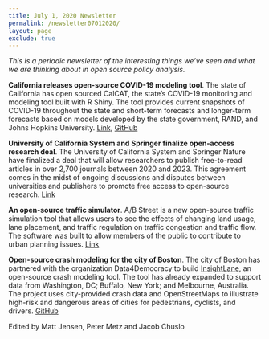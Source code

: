 ```yaml
---
title: July 1, 2020 Newsletter
permalink: /newsletter07012020/
layout: page
exclude: true
---
```

*This is a periodic newsletter of the interesting things we’ve seen and what we are thinking about in open source policy analysis.*

**California releases open-source COVID-19 modeling tool**. The state of California has open sourced CalCAT, the state’s COVID-19 monitoring and modeling tool built with R Shiny. The tool provides current snapshots of COVID-19 throughout the state and short-term forecasts and longer-term forecasts based on models developed by the state government, RAND, and Johns Hopkins University. [Link](https://calcat.covid19.ca.gov/cacovidmodels/), [GitHub](https://github.com/StateOfCalifornia/CalCAT)

**University of California System and Springer finalize open-access research deal**. The University of California System and Springer Nature have finalized a deal that will allow researchers to publish free-to-read articles in over 2,700 journals between 2020 and 2023. This agreement comes in the midst of ongoing discussions and disputes between universities and publishers to promote free access to open-source research. [Link](https://www.the-scientist.com/news-opinion/springer-nature-and-uc-strike-largest-open-access-deal-in-us-67640)

**An open-source traffic simulator**. A/B Street is a new open-source traffic simulation tool that allows users to see the effects of changing land usage, lane placement, and traffic regulation on traffic congestion and traffic flow. The software was built to allow members of the public to contribute to urban planning issues. [Link](https://github.com/dabreegster/abstreet/#ab-street)

**Open-source crash modeling for the city of Boston**. The city of Boston has partnered with the organization Data4Democracy to build [InsightLane](https://insightlane.org/?city=boston_bike), an open-source crash modeling tool. The tool has already expanded to support data from Washington, DC; Buffalo, New York; and Melbourne, Australia. The project uses city-provided crash data and OpenStreetMaps to illustrate high-risk and dangerous areas of cities for pedestrians, cyclists, and drivers. [GitHub](https://github.com/insight-lane/crash-model)


Edited by Matt Jensen, Peter Metz and Jacob Chuslo

<br>

<script style="margin-left:-35px" src="//hello.aei.org/js/forms2/js/forms2.min.js"></script>
<form style="margin-left:-35px" id="mktoForm_1256"></form>
<script style="margin-left:-35px" >MktoForms2.loadForm("//app-sj19.marketo.com", "475-PBQ-971", 1256);</script>